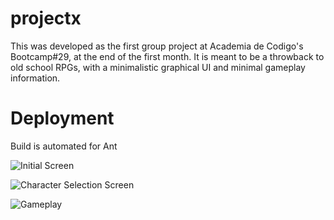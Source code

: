 # projectx
This was developed as the first group project at Academia de Codigo's Bootcamp#29, at the end of the first month.
It is meant to be a throwback to old school RPGs, with a minimalistic graphical UI and minimal gameplay information.

# Deployment
Build is automated for Ant

![Initial Screen](https://i.imgur.com/TEm5HOo.png)

![Character Selection Screen](https://i.imgur.com/PVZbpg5.png)

![Gameplay](https://i.imgur.com/IEXjXkn.png)
